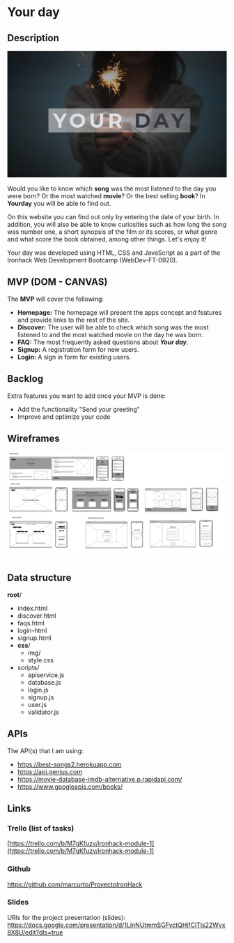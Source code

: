 # Your day

## 

## Description
<img src="css\images\portada-readme.jpg" />

Would you like to know which **song** was the most listened to the day you were born? Or the most watched **movie**? Or the best selling **book**? In **Yourday** you will be able to find out.

On this website you can find out only by entering the date of your birth. In addition, you will also be able to know curiosities such as how long the song was number one, a short synopsis of the film or its scores, or what genre and what score the book obtained, among other things. Let's enjoy it!

Your day was developed using HTML, CSS and JavaScript as a part of the Ironhack Web Development Bootcamp (WebDev-FT-0920).

## 

## MVP (DOM - CANVAS)

The **MVP** will cover the following:

- **Homepage:** The homepage will present the apps concept and features and provide links to the rest of the site.
- **Discover:** The user will be able to check which song was the most listened to and the most watched movie on the day he was born.
- **FAQ:** The most frequently asked questions about ***Your day***.
- **Signup:** A registration form for new users.
- **Login:** A sign in form for existing users.

## Backlog

Extra features you want to add once your MVP is done:
- Add the functionality "Send your greeting"
- Improve and optimize your code

## 

## Wireframes

<img src="css\images\faqs-2.png" />

## 

## Data structure

**root**/

- index.html
- discover.html
- faqs.html
- login-html
- signup.html
- **css**/
  - img/
  - style.css
- scripts/
  - apiservice.js
  - database.js
  - login.js
  - signup.js
  - user.js
  - validator.js

## 

## APIs

The API(s) that I am using:

- https://best-songs2.herokuapp.com
- https://api.genius.com
- https://movie-database-imdb-alternative.p.rapidapi.com/
- https://www.googleapis.com/books/

## 

## Links

### 

### Trello (list of tasks)

[https://trello.com/b/M7gKfuzv/ironhack-module-1](https://trello.com/b/M7gKfuzv/ironhack-module-1)

### 

### Github

https://github.com/marcurto/ProyectoIronHack

### 

### Slides

URls for the project presentation (slides): 
https://docs.google.com/presentation/d/1LinNUtmmSGFyctQHjfClTls22Wyx8X8U/edit?dls=true
